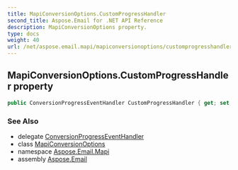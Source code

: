 ```yaml
---
title: MapiConversionOptions.CustomProgressHandler
second_title: Aspose.Email for .NET API Reference
description: MapiConversionOptions property. 
type: docs
weight: 40
url: /net/aspose.email.mapi/mapiconversionoptions/customprogresshandler/
---
```

## MapiConversionOptions.CustomProgressHandler property

```csharp
public ConversionProgressEventHandler CustomProgressHandler { get; set; }
```

### See Also

* delegate [ConversionProgressEventHandler](../../../aspose.email/conversionprogresseventhandler/)
* class [MapiConversionOptions](../)
* namespace [Aspose.Email.Mapi](../../mapiconversionoptions/)
* assembly [Aspose.Email](../../../)


